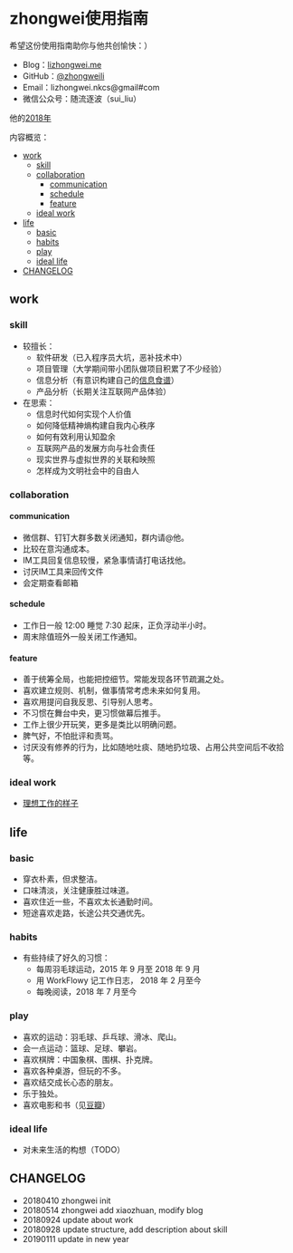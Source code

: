 # zhongwei使用指南

希望这份使用指南助你与他共创愉快：）

- Blog：[lizhongwei.me](http://lizhongwei.me)
- GitHub：[@zhongweili](https://github.com/zhongweili/)
- Email：lizhongwei.nkcs@gmail#com
- 微信公众号：随流逐波（sui_liu）

他的[2018年](https://mp.weixin.qq.com/s/OssVRE-ZSvHne3AkXClsiA)

内容概览：

<!-- START doctoc generated TOC please keep comment here to allow auto update -->
<!-- DON'T EDIT THIS SECTION, INSTEAD RE-RUN doctoc TO UPDATE -->

  - [work](#work)
    - [skill](#skill)
    - [collaboration](#collaboration)
      - [communication](#communication)
      - [schedule](#schedule)
      - [feature](#feature)
    - [ideal work](#ideal-work)
  - [life](#life) 
    - [basic](#basic)
    - [habits](#habits)
    - [play](#play)
    - [ideal life](#ideal-life)
  - [CHANGELOG](#changelog)

<!-- END doctoc generated TOC please keep comment here to allow auto update -->

## work

### skill

- 较擅长：
  - 软件研发（已入程序员大坑，恶补技术中）
  - 项目管理（大学期间带小团队做项目积累了不少经验）
  - 信息分析（有意识构建自己的[信息食谱](https://github.com/zhongweili/Survive/blob/master/info_diet.md)）
  - 产品分析（长期关注互联网产品体验）
- 在思索：
  - 信息时代如何实现个人价值
  - 如何降低精神熵构建自我内心秩序
  - 如何有效利用认知盈余
  - 互联网产品的发展方向与社会责任
  - 现实世界与虚拟世界的关联和映照
  - 怎样成为文明社会中的自由人
  
### collaboration

#### communication

- 微信群、钉钉大群多数关闭通知，群内请@他。
- 比较在意沟通成本。
- IM工具回复信息较慢，紧急事情请打电话找他。
- 讨厌IM工具来回传文件
- 会定期查看邮箱

#### schedule

- 工作日一般 12:00 睡觉 7:30 起床，正负浮动半小时。
- 周末除值班外一般关闭工作通知。

#### feature

- 善于统筹全局，也能把控细节。常能发现各环节疏漏之处。
- 喜欢建立规则、机制，做事情常考虑未来如何复用。
- 喜欢用提问自我反思、引导别人思考。
- 不习惯在舞台中央，更习惯做幕后推手。
- 工作上很少开玩笑，更多是类比以明确问题。
- 脾气好，不怕批评和责骂。
- 讨厌没有修养的行为，比如随地吐痰、随地扔垃圾、占用公共空间后不收拾等。

### ideal work

- [理想工作的样子](https://github.com/zhongweili/worksmarter/blob/master/CONTENT/HbIdealWork.md)


## life

### basic

- 穿衣朴素，但求整洁。
- 口味清淡，关注健康胜过味道。
- 喜欢住近一些，不喜欢太长通勤时间。
- 短途喜欢走路，长途公共交通优先。

### habits

- 有些持续了好久的习惯：
  - 每周羽毛球运动，2015 年 9 月至 2018 年 9 月
  - 用 WorkFlowy 记工作日志， 2018 年 2 月至今
  - 每晚阅读，2018 年 7 月至今

### play

- 喜欢的运动：羽毛球、乒乓球、滑冰、爬山。
- 会一点运动：篮球、足球、攀岩。
- 喜欢棋牌：中国象棋、围棋、扑克牌。
- 喜欢各种桌游，但玩的不多。
- 喜欢结交成长心态的朋友。
- 乐于独处。
- 喜欢电影和书（见[豆瓣](https://www.douban.com/people/65970577/)）

### ideal life

- 对未来生活的构想（TODO）

## CHANGELOG

- 20180410 zhongwei init
- 20180514 zhongwei add xiaozhuan, modify blog 
- 20180924 update about work
- 20180928 update structure, add description about skill
- 20190111 update in new year
